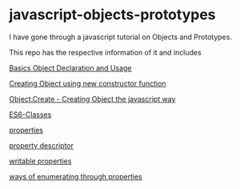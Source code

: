 # javascript-objects-prototypes

I have gone through a javascript tutorial on Objects and Prototypes.

This repo has the respective information of it and includes

[Basics Object Declaration and Usage](basics/BASICS.md)

[Creating Object using new constructor function](new/NEW.md)

[Object.Create - Creating Object the javascript way  ](objectcreate/OBJECTCREATE.md)

[ES6-Classes ](es6_classes/ES6CLASSES.md)

[ properties ](properties/PROPERTIES.md)

[property descriptor](property_descriptor/PROPERTYDESCRIPTOR.md)

[writable properties](writable_properties/WRITABLEPROPERTIES.md)

[ways of enumerating through properties](enumerating_properties/ENUMERATINGPROPERTIES.md)